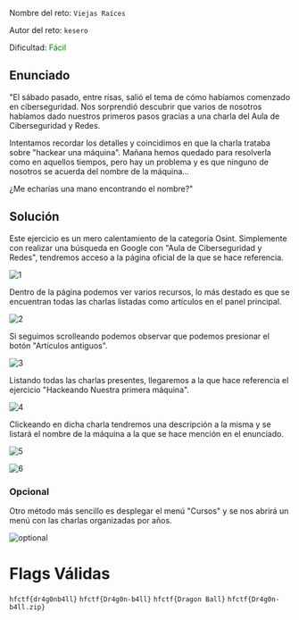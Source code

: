 Nombre del reto: `Viejas Raíces`

Autor del reto: `kesero`

Dificultad: <font color=green>Fácil</font>

## Enunciado

"El sábado pasado, entre risas, salió el tema de cómo habíamos comenzado en ciberseguridad. Nos sorprendió descubrir que varios de nosotros habíamos dado nuestros primeros pasos gracias a una charla del Aula de Ciberseguridad y Redes.

Intentamos recordar los detalles y coincidimos en que la charla trataba sobre "hackear una máquina". Mañana hemos quedado para resolverla como en aquellos tiempos, pero hay un problema y es que ninguno de nosotros se acuerda del nombre de la máquina...

¿Me echarías una mano encontrando el nombre?"


## Solución

Este ejercicio es un mero calentamiento de la categoría Osint.
Simplemente con realizar una búsqueda en Google con "Aula de Ciberseguridad y Redes", tendremos acceso a la página oficial de la que se hace referencia.

![1](images/1.png)

Dentro de la página podemos ver varios recursos, lo más destado es que se encuentran todas las charlas listadas como artículos en el panel principal.

![2](images/2.png)


Si seguimos scrolleando podemos observar que podemos presionar el botón "Artículos antiguos".

![3](images/3.png)


Listando todas las charlas presentes, llegaremos a la que hace referencia el ejercicio "Hackeando Nuestra primera máquina".

![4](images/4.png)

Clickeando en dicha charla tendremos una descripción a la misma y se listará el nombre de la máquina a la que se hace mención en el enunciado.


![5](images/5.png)

![6](images/6.png)


### Opcional

Otro método más sencillo es desplegar el menú "Cursos" y se nos abrirá un menú con las charlas organizadas por años.

![optional](images/optional.png)


# Flags Válidas

`hfctf{dr4g0nb4ll}`
`hfctf{Dr4g0n-b4ll}`
`hfctf{Dragon Ball}`
`hfctf{Dr4g0n-b4ll.zip}`